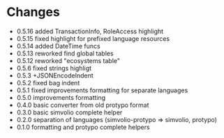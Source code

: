 # Changes

* 0.5.16 added TransactionInfo, RoleAccess highlight
* 0.5.15 fixed highlight for prefixed language resources
* 0.5.14 added DateTime funcs
* 0.5.13 reworked find global tables
* 0.5.12 reworked "ecosystems table"
* 0.5.6 fixed strings highligt
* 0.5.3 +JSONEncodeIndent
* 0.5.2 fixed bag indent
* 0.5.1 fixed improvements formatting for separate languages
* 0.5.0 improvements formatting
* 0.4.0 basic converter from old protypo format
* 0.3.0 basic simvolio complete helper
* 0.2.0 separation of languages (simvolio-protypo => simvolio, protypo)
* 0.1.0 formatting and protypo complete helpers
